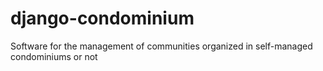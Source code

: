 # django-condominium #

Software for the management of communities organized in self-managed condominiums or not
